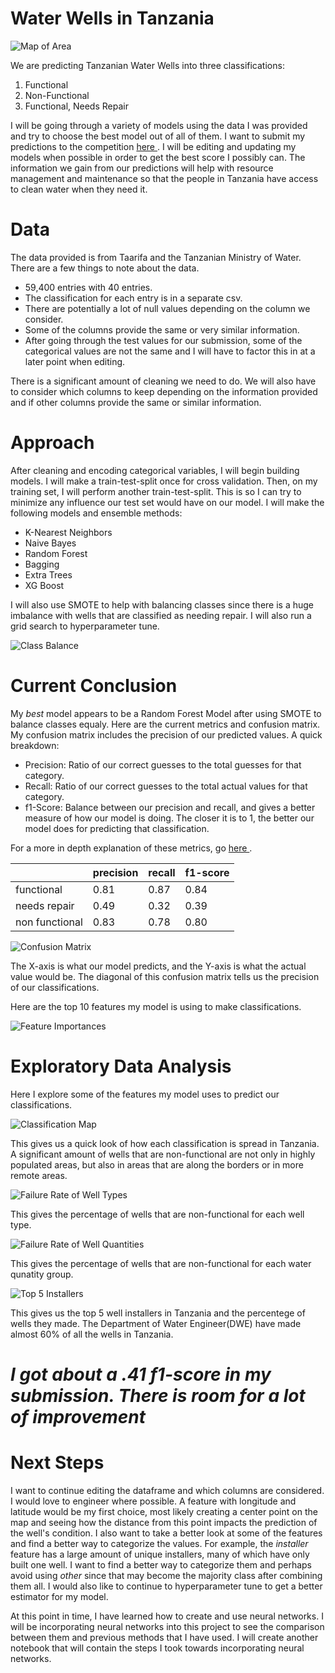 # Water Wells in Tanzania
![Map of Area](./Images/map.png)

We are predicting Tanzanian Water Wells into three classifications:
1. Functional
2. Non-Functional
3. Functional, Needs Repair

I will be going through a variety of models using the data I was provided and
try to choose the best model out of all of them. I want to submit my predictions
to the competition 
<a href='https://www.drivendata.org/competitions/7/pump-it-up-data-mining-the-water-table/'>
    here
</a>. I will be editing and updating my models when possible in order to get the
best score I possibly can. The information we gain from our predictions will
help with resource management and maintenance so that the people in Tanzania
have access to clean water when they need it.

# Data
The data provided is from Taarifa and the Tanzanian Ministry of Water. There are
a few things to note about the data.
* 59,400 entries with 40 entries.
* The classification for each entry is in a separate csv.
* There are potentially a lot of null values depending on the column we consider.
* Some of the columns provide the same or very similar information.
* After going through the test values for our submission, some of the categorical
  values are not the same and I will have to factor this in at a later point when
  editing.

There is a significant amount of cleaning we need to do. We will also have to
consider which columns to keep depending on the information provided and if
other columns provide the same or similar information.

# Approach
After cleaning and encoding categorical variables, I will begin building models.
I will make a train-test-split once for cross validation. Then, on my training
set, I will perform another train-test-split. This is so I can try to minimize
any influence our test set would have on our model.
I will make the following models and ensemble methods:
* K-Nearest Neighbors
* Naive Bayes
* Random Forest
* Bagging
* Extra Trees
* XG Boost

I will also use SMOTE to help with balancing classes since there is a huge
imbalance with wells that are classified as needing repair. I will also run
a grid search to hyperparameter tune.

![Class Balance](./Images/class_size.png)

# Current Conclusion
My *best* model appears to be a Random Forest Model after using SMOTE to balance
classes equaly. Here are the current metrics and confusion matrix. My confusion 
matrix includes the precision of our predicted values. A quick breakdown:
* Precision:
  Ratio of our correct guesses to the total guesses for that category.
* Recall:
  Ratio of our correct guesses to the total actual values for that category.
* f1-Score:
  Balance between our precision and recall, and gives a better measure
  of how our model is doing. The closer it is to 1, the better our model does 
  for predicting that classification.
  
For a more in depth explanation of these metrics, go 
<a href='https://blog.exsilio.com/all/accuracy-precision-recall-f1-score-interpretation-of-performance-measures/'>
    here
</a>.


|                | precision | recall | f1-score |
|----------------|-----------|--------|----------|
| functional     | 0.81      | 0.87   | 0.84     |
| needs repair   | 0.49      | 0.32   | 0.39     |
| non functional | 0.83      | 0.78   | 0.80     |

![Confusion Matrix](./Images/iamconfusion.png)

The X-axis is what our model predicts, and the Y-axis is what the actual value
would be. The diagonal of this confusion matrix tells us the precision of our
classifications.

Here are the top 10 features my model is using to make classifications.

![Feature Importances](./Images/importances.png)

# Exploratory Data Analysis
Here I explore some of the features my model uses to predict our classifications.

![Classification Map](./Images/map_of_wells.png)

This gives us a quick look of how each classification is spread in Tanzania.
A significant amount of wells that are non-functional are not only in highly
populated areas, but also in areas that are along the borders or in more remote
areas.

![Failure Rate of Well Types](./Images/failurerate.png)

This gives the percentage of wells that are non-functional for each well type.

![Failure Rate of Well Quantities](./Images/quantity.png)

This gives the percentage of wells that are non-functional for each water qunatity
group.

![Top 5 Installers](./Images/func_installer.png)

This gives us the top 5 well installers in Tanzania and the percentege of wells
they made. The Department of Water Engineer(DWE) have made almost 60% of all the
wells in Tanzania.

# *I got about a .41 f1-score in my submission. There is room for a lot of improvement*

# Next Steps
I want to continue editing the dataframe and which columns are considered. I
would love to engineer where possible. A feature with longitude and latitude
would be my first choice, most likely creating a center point on the map and 
seeing how the distance from this point impacts the prediction of the well's 
condition. I also want to take a better look at some of the features and find a 
better way to categorize the values. For example, the *installer* feature has a 
large amount of unique installers, many of which have only built one well. 
I want to find a better way to categorize them and perhaps avoid using *other* 
since that may become the majority class after combining them all. I would also 
like to continue to hyperparameter tune to get a better estimator for my model.

At this point in time, I have learned how to create and use neural networks. I will
be incorporating neural networks into this project to see the comparison between them
and previous methods that I have used. I will create another notebook that will
contain the steps I took towards incorporating neural networks.